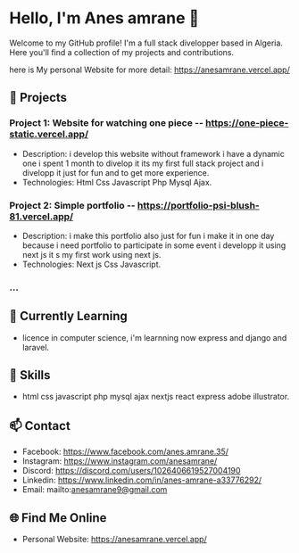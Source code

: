 # Hello, I'm Anes amrane 👋

Welcome to my GitHub profile! I'm a full stack divelopper based in Algeria. Here you'll find a collection of my projects and contributions.

here is My personal Website for more detail: https://anesamrane.vercel.app/

## 🚀 Projects

### Project 1: Website for watching one piece -- https://one-piece-static.vercel.app/
   - Description: i develop this website without framework i have a dynamic one i spent 1 month to divelop it its my first full stack project and i divelopp it just for fun and to get more experience.
   - Technologies: Html Css Javascript Php Mysql Ajax.

### Project 2: Simple portfolio -- https://portfolio-psi-blush-81.vercel.app/
   - Description: i make this portfolio also just for fun i make it in one day because i need portfolio to participate in some event i developp it using next js it s my first work using next js.
   - Technologies: Next js Css Javascript.

### ...

## 🌱 Currently Learning
   - licence in computer science, i'm learnning now express and django and laravel.

## 🔧 Skills
   - html css javascript php mysql ajax nextjs react express adobe illustrator.

## 📫 Contact
   - Facebook: https://www.facebook.com/anes.amrane.35/
   - Instagram: https://www.instagram.com/anesamrane/
   - Discord: https://discord.com/users/1026406619527004190
   - Linkedin: https://www.linkedin.com/in/anes-amrane-a33776292/
   - Email: mailto:anesamrane9@gmail.com

## 🌐 Find Me Online
   - Personal Website: https://anesamrane.vercel.app/
